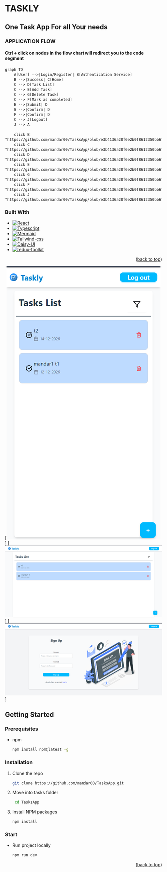<a id="readme-top"></a>


# TASKLY 

## One Task App For all Your needs

### APPLICATION FLOW
#### Ctrl + click on nodes in the flow chart will redirect you to the code segment
```mermaid
graph TD
    A[User] -->|Login/Register| B[Authentication Service]
    B -->|Success| C[Home]
    C --> D[Task List]
    C --> E[Add Task]
    C --> G[Delete Task]
    C --> F[Mark as completed]
    E -->|Submit| D
    G -->|Confirm| D
    F -->|Confirm| D
    C --> J[Logout]
    J --> A

    click B "https://github.com/mandar00/TasksApp/blob/e3b4136a28f6e2b0f8612350bb6f95db748caa40/src/service/userService.ts#L1"
    click C "https://github.com/mandar00/TasksApp/blob/e3b4136a28f6e2b0f8612350bb6f95db748caa40/src/pages/Tasks.tsx#L1"
    click D "https://github.com/mandar00/TasksApp/blob/e3b4136a28f6e2b0f8612350bb6f95db748caa40/src/components/TaskList.tsx#L1"
    click E "https://github.com/mandar00/TasksApp/blob/e3b4136a28f6e2b0f8612350bb6f95db748caa40/src/components/TaskForm.tsx#L1"
    click G "https://github.com/mandar00/TasksApp/blob/e3b4136a28f6e2b0f8612350bb6f95db748caa40/src/pages/Tasks.tsx#L92"
    click F "https://github.com/mandar00/TasksApp/blob/e3b4136a28f6e2b0f8612350bb6f95db748caa40/src/pages/Tasks.tsx#L82"
    click J "https://github.com/mandar00/TasksApp/blob/e3b4136a28f6e2b0f8612350bb6f95db748caa40/src/components/Header.tsx#L20"
```

### Built With

- [![React][React.js]][React-url]
- [![Typescript][Typescript]][Typescript-url]
- [![Mermaid][Mermaid]][Mermaid-url]
- [![Tailwind-css][Tailwind-css]][Tailwind-css-url]
- [![Daisy-UI][Daisy-UI]][Daisy-UI-url]
- [![redux-toolkit][redux-toolkit]][redux-toolkit-url]

<p align="right">(<a href="#readme-top">back to top</a>)</p>

[![Product Name Screen Shot][App-screenshot1]]
[![Product Name Screen Shot][App-screenshot2]]
[![Product Name Screen Shot][App-screenshot3]]

<!-- GETTING STARTED -->

## Getting Started

### Prerequisites

- npm
  ```sh
  npm install npm@latest -g
  ```

### Installation

1. Clone the repo
   ```sh
   git clone https://github.com/mandar00/TasksApp.git
   ```
2. Move into tasks folder
   ```sh
    cd TasksApp
   ```
2. Install NPM packages
   ```sh
   npm install
   ```

### Start

- Run project locally
  ```sh
  npm run dev
  ```

<p align="right">(<a href="#readme-top">back to top</a>)</p>

[Typescript]: https://img.shields.io/badge/React-20232A?style=for-the-badge&logo=react&logoColor=61DAFB
[Typescript-url]: https://www.typescriptlang.org/
[React.js]: https://img.shields.io/badge/typescript-20232A?style=for-the-badge&logo=typescript&logoColor=61DAFB
[React-url]: https://reactjs.org/
[styled-components]: https://img.shields.io/badge/styled%20components-20232A?style=for-the-badge&logo=styled-components&logoColor=61DAFB
[styled-components-url]: https://styled-components.com/
[redux-toolkit]: https://img.shields.io/badge/redux%20toolkit-20232A?style=for-the-badge&logo=redux&logoColor=61DAFB
[redux-toolkit-url]: https://redux-toolkit.js.org/
[Tailwind-css]: https://img.shields.io/badge/Tailwind_CSS-20232A?style=for-the-badge&logo=tailwind-css&logoColor=white
[Tailwind-css-url]: https://tailwindui.com/
[Daisy-UI]: https://img.shields.io/badge/DaisyUI-20232A?style=for-the-badge&logo=daisyui&logoColor=white
[Daisy-UI-url]: https://daisyui.com/
[Mermaid]: https://img.shields.io/badge/mermaid-20232A?style=for-the-badge&logo=mermaid&logoColor=#FE3672
[Mermaid-url]:https://mermaid.js.org/

[App-screenshot1]: src/assets/appSS1.png
[App-screenshot2]: src/assets/appSS4.png
[App-screenshot3]: src/assets/appSS3.png


